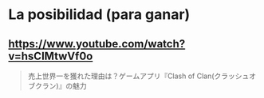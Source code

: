 # La posibilidad (para ganar)

## https://www.youtube.com/watch?v=hsCIMtwVf0o

> 売上世界一を獲れた理由は？ゲームアプリ『Clash of Clan(クラッシュオブクラン)』の魅力 
